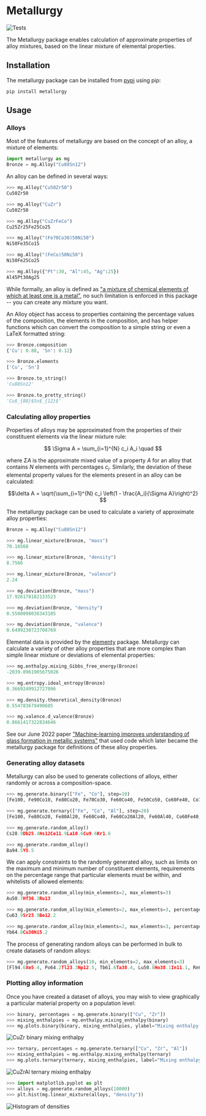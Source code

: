 # Metallurgy

![Tests](https://github.com/Robert-Forrest/metallurgy/actions/workflows/tests.yml/badge.svg)

The Metallurgy package enables calculation of approximate properties of alloy
mixtures, based on the linear mixture of elemental properties. 


## Installation

The metallurgy package can be installed from
[pypi](https://pypi.org/project/metallurgy/) using pip:

``pip install metallurgy``

## Usage

### Alloys

Most of the features of metallurgy are based on the concept of an alloy, a
mixture of elements:

```python
import metallurgy as mg
Bronze = mg.Alloy("Cu88Sn12")
```

An alloy can be defined in several ways:

```python
>>> mg.Alloy("Cu50Zr50")
Cu50Zr50

>>> mg.Alloy("CuZr")
Cu50Zr50

>>> mg.Alloy("CuZrFeCo")
Cu25Zr25Fe25Co25

>>> mg.Alloy("(Fe70Co30)50Ni50")
Ni50Fe35Co15

>>> mg.Alloy("(FeCo)50Ni50")
Ni50Fe25Co25

>>> mg.Alloy({"Pt":30, "Al":45, "Ag":25})
Al45Pt30Ag25
```

While formally, an alloy is defined as ["a mixture of chemical elements of which
at least one is a metal"](https://en.wikipedia.org/wiki/Alloy), no such
limitation is enforced in this package -- you can create any mixture you want.

An Alloy object has access to properties containing the percentage values of the
composition, the elements in the composition, and has helper functions which can
convert the composition to a simple string or even a LaTeX formatted string:

```python
>>> Bronze.composition
{'Cu': 0.88, 'Sn': 0.12}

>>> Bronze.elements
['Cu', 'Sn']

>>> Bronze.to_string()
'Cu88Sn12'

>>> Bronze.to_pretty_string()
'Cu$_{88}$Sn$_{12}$'
```

### Calculating alloy properties

Properties of alloys may be approximated from the properties of their
constituent elements via the linear mixture rule:

$$ \Sigma A = \sum_{i=1}^{N} c_i A_i \quad $$

where $\Sigma A$ is the approximate mixed value of a property $A$ for an alloy
that contains $N$ elements with percentages $c_i$. Similarly, the deviation of
these elemental property values for the elements present in an alloy can be
calculated:

$$\delta A = \sqrt{\sum_{i=1}^{N} c_i \left(1 - \frac{A_i}{\Sigma A}\right)^2} $$

The metallurgy package can be used to calculate a variety of approximate alloy
properties:

```python
Bronze = mg.Alloy("Cu88Sn12")

>>> mg.linear_mixture(Bronze, "mass")
70.16568

>>> mg.linear_mixture(Bronze, "density")
8.7566

>>> mg.linear_mixture(Bronze, "valence")
2.24

>>> mg.deviation(Bronze, "mass")
17.926178182133523

>>> mg.deviation(Bronze, "density")
0.5508098038343185

>>> mg.deviation(Bronze, "valence")
0.6499230723708769

```

Elemental data is provided by the
[elementy](https://github.com/Robert-Forrest/elementy) package. Metallurgy can
calculate a variety of other alloy properties that are more complex than simple
linear mixture or deviations of elemental properties:

```python
>>> mg.enthalpy.mixing_Gibbs_free_energy(Bronze)
-2039.0961905675026

>>> mg.entropy.ideal_entropy(Bronze)
0.3669249912727096

>>> mg.density.theoretical_density(Bronze)
8.554783679490685

>>> mg.valence.d_valence(Bronze)
0.8661417322834646
```

See our June 2022 paper ["Machine-learning improves understanding of glass
formation in metallic
systems"](https://pubs.rsc.org/en/content/articlelanding/2022/dd/d2dd00026a)
that used code which later became the metallurgy package for definitions of
these alloy properties.

### Generating alloy datasets

Metallurgy can also be used to generate collections of alloys, either randomly
or across a composition-space.

```python
>>> mg.generate.binary(["Fe", "Co"], step=10)
[Fe100, Fe90Co10, Fe80Co20, Fe70Co30, Fe60Co40, Fe50Co50, Co60Fe40, Co70Fe30, Co80Fe20, Co90Fe10, Co100]

>>> mg.generate.ternary(["Fe", "Co", "Al"], step=20)
[Fe100, Fe80Co20, Fe80Al20, Fe60Co40, Fe60Co20Al20, Fe60Al40, Co60Fe40, Fe40Co40Al20, Fe40Al40Co20, Al60Fe40, Co80Fe20, Co60Fe20Al20, Co40Al40Fe20, Al60Fe20Co20, Al80Fe20, Co100, Co80Al20, Co60Al40, Al60Co40, Al80Co20, Al100]

>>> mg.generate.random_alloy()
Cs28.9Db25.4Hs12Ce11.9La10.6Cu9.6Kr1.6

>>> mg.generate.random_alloy()
Ba94.5Y5.5
```

We can apply constraints to the randomly generated alloy, such as limits on the
maximum and minimum number of constituent elements, requirements on the
percentage range that particular elements must be within, and whitelists of
allowed elements:

```python
>>> mg.generate.random_alloy(min_elements=2, max_elements=3)
Au50.7Hf36.3Ru13

>>> mg.generate.random_alloy(min_elements=2, max_elements=3, percentage_constraints={"Cu":{"min":0.3, "max":0.8}})
Cu63.9Sr23.9Be12.2

>>> mg.generate.random_alloy(min_elements=2, max_elements=3, percentage_constraints={"Cu":{"min":0.3, "max":0.8}}, allowed_elements=["Fe", "Cu", "Co", "Ni", "Yb"])
Yb64.8Cu30Ni5.2
```

The process of generating random alloys can be performed in bulk to create
datasets of random alloys:

```python
>>> mg.generate.random_alloys(10, min_elements=2, max_elements=3)
[Fl94.6Xe5.4, Po64.2Tl23.3Np12.5, Tb61.6Ta38.4, Lu50.8Ho38.1In11.1, Rn69Es31, S70.4Ts29.6, Pr79.3He13.4Cm7.3, As84.3V15.7, Ge45.3Xe41.2Na13.5, Ra70.4He29.6]
```

### Plotting alloy information

Once you have created a dataset of alloys, you may wish to view graphically a
particular material property on a population level:

```python
>>> binary, percentages = mg.generate.binary(["Cu", "Zr"])
>>> mixing_enthalpies = mg.enthalpy.mixing_enthalpy(binary)
>>> mg.plots.binary(binary, mixing_enthalpies, ylabel="Mixing enthalpy (kJ/mol)")
```

![CuZr binary mixing enthalpy](images/CuZr_enthalpy.png "Mixing enthalpy across
the Cu-Zr composition")

```python
>>> ternary, percentages = mg.generate.ternary(["Cu", "Zr", "Al"])
>>> mixing_enthalpies = mg.enthalpy.mixing_enthalpy(ternary)
>>> mg.plots.ternary(ternary, mixing_enthalpies, label="Mixing enthalpy (kJ/mol)")
```

![CuZrAl ternary mixing enthalpy](images/CuZrAl_enthalpy.png "Mixing enthalpy across
the Cu-Zr-Al composition")


```python
>>> import matplotlib.pyplot as plt
>>> alloys = mg.generate.random_alloys(10000)
>>> plt.hist(mg.linear_mixture(alloys, "density"))
```

![Histogram of densities](images/AlloyDensities.png "Histogram of the density of 10,000
random alloys")
